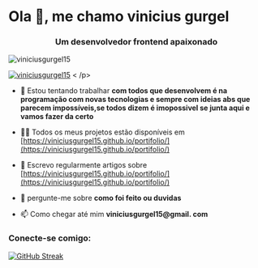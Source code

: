 <h1 aligncenter">Ola 👋, me chamo vinicius gurgel</h1>
<h3 align="center">Um desenvolvedor frontend apaixonado</h3>

<p align="left"> <img src="https: //komarev.com/ghpvc/?username=viniciusgurgel15&label=Profile%20views&color=0e75b6&style=flat" alt="viniciusgurgel15" /> </p>

<p align="left"> <a href="https://github .com/ryo-ma/github-profile-trophy"><img src="https://github-profile-trophy.vercel.app/?username=viniciusgurgel15" alt="viniciusgurgel15" /></a> < /p>

- 👯 Estou tentando trabalhar **com todos que desenvolvem é na programação com novas tecnologias e sempre com ideias abs que parecem impossíveis,se todos dizem é imopossivel se junta aqui e vamos fazer da certo**

- 👨‍💻 Todos os meus projetos estão disponíveis em [https://viniciusgurgel15.github.io/portifolio/](https://viniciusgurgel15.github.io/portifolio/)

- 📝 Escrevo regularmente artigos sobre [https://viniciusgurgel15.github.io/portifolio/](https://viniciusgurgel15.github.io/portifolio/)

- 💬 pergunte-me sobre **como foi feito ou duvidas**

- 📫 Como chegar até mim **viniciusgurgel15@gmail. com**

<h3 align="left">Conecte-se comigo:</h3>
<p align="left">
</p>

[![GitHub Streak](http://github-readme-streak-stats.herokuapp.com?user=viniciusgurgel&theme=dark&hide_border=true&date_format=M%20j%5B%2C%20Y%5D)](https://git.io/streak-stats)
